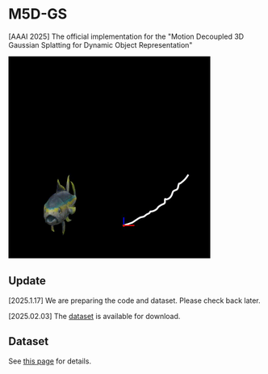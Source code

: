 # M5D-GS
[AAAI 2025] The official implementation for the "Motion Decoupled 3D Gaussian Splatting for Dynamic Object Representation"

<img src="res/traj.gif" alt="Image1" style="zoom:50%;" />

## Update
[2025.1.17] We are preparing the code and dataset. Please check back later.

[2025.02.03] The [dataset](/m5d_data) is available for download.

## Dataset
See [this page](/m5d_data) for details.
